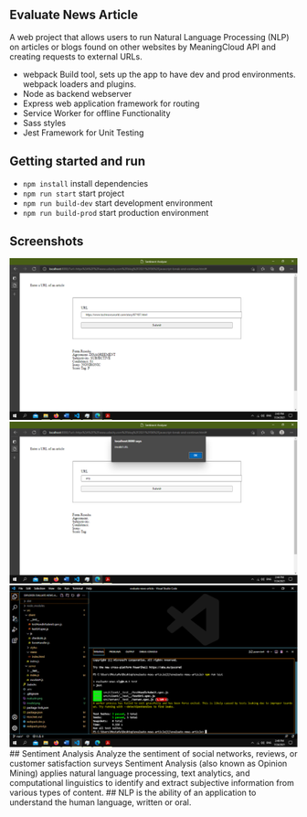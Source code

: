 ## Evaluate News Article
A web project that allows users to run Natural Language Processing (NLP) on articles or blogs found on other websites by MeaningCloud API and creating requests to external URLs.
- webpack Build tool, sets up the app to have dev and prod environments. webpack loaders and plugins.
- Node as backend webserver
- Express web application framework for routing    
- Service Worker for offline Functionality
- Sass styles
- Jest Framework for Unit Testing 

## Getting started and run

- `npm install` install dependencies
- `npm run start` start project
- `npm run build-dev` start development environment
- `npm run build-prod` start production environment

## Screenshots
<img src="https://github.com/Moskaoud/evaluate-news-article/blob/main/evaluate.png" >
<img src="https://github.com/Moskaoud/evaluate-news-article/blob/main/invalid.png" >
<img src="https://github.com/Moskaoud/evaluate-news-article/blob/main/test%20jest.png" >
## Sentiment Analysis
Analyze the sentiment of social networks, reviews, or customer satisfaction surveys
Sentiment Analysis (also known as Opinion Mining) applies natural language processing, text analytics, and computational linguistics to identify and extract subjective information from various types of content.
## NLP
is the ability of an application to understand the human language, written or oral.
